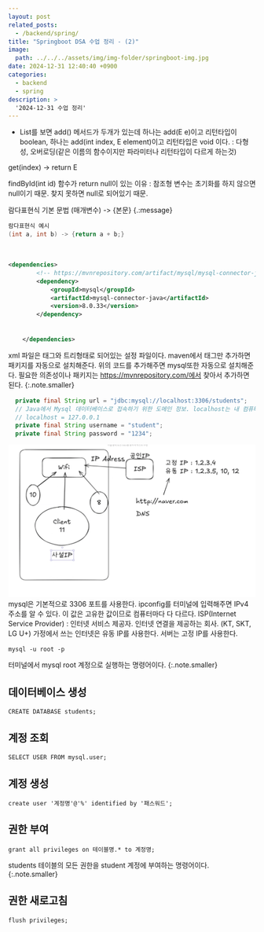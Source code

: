 ```yaml
---
layout: post
related_posts:
  - /backend/spring/
title: "Springboot DSA 수업 정리 - (2)"
image: 
  path: ../../../assets/img/img-folder/springboot-img.jpg
date: 2024-12-31 12:40:40 +0900
categories:
  - backend
  - spring
description: >
  '2024-12-31 수업 정리'
---
```


- List를 보면 add() 메서드가 두개가 있는데 하나는 add(E e)이고 리턴타입이 boolean, 하나는 add(int index, E element)이고 리턴타입은 void 이다.
: 다형성, 오버로딩(같은 이름의 함수이지만 파라미터나 리턴타입이 다르게 하는것)<br>

get(index) -> return E


findById(int id) 함수가 return null이 있는 이유 : 참조형 변수는 초기화를 하지 않으면 null이기 때문. 찾지 못하면 null로 되어있기 때문.


람다표현식 기본 문법
(매개변수) -> {본문}
{.:message}

~~~java
람다표현식 예시
(int a, int b) -> {return a + b;}
~~~

<br>

~~~xml
<dependencies>
        <!-- https://mvnrepository.com/artifact/mysql/mysql-connector-java -->
        <dependency>
            <groupId>mysql</groupId>
            <artifactId>mysql-connector-java</artifactId>
            <version>8.0.33</version>
        </dependency>


    </dependencies>
~~~
xml 파일은 태그와 트리형태로 되어있는 설정 파일이다.
maven에서 태그만 추가하면 패키지를 자동으로 설치해준다. 위의 코드를 추가해주면 mysql또한 자동으로 설치해준다. 필요한 의존성이나 패키지는 https://mvnrepository.com/에서 찾아서 추가하면 된다.
{:.note.smaller}

~~~java
  private final String url = "jdbc:mysql://localhost:3306/students";
  // Java에서 Mysql 데이터베이스로 접속하기 위한 도메인 정보. localhost는 내 컴퓨터를 의미하고 3306은 mysql의 기본 포트번호이다. students는 데이터베이스 이름이다.
  // localhost = 127.0.0.1
  private final String username = "student";
  private final String password = "1234";
~~~
![Springboot image](../../../assets/img/img-folder/springboot-post2.png)<br>
mysql은 기본적으로 3306 포트를 사용한다.
ipconfig를 터미널에 입력해주면 IPv4 주소를 알 수 있다. 이 값은 고유한 값이므로 컴퓨터마다 다 다르다.
ISP(Internet Service Provider) : 인터넷 서비스 제공자. 인터넷 연결을 제공하는 회사. (KT, SKT, LG U+)
가정에서 쓰는 인터넷은 유동 IP를 사용한다. 서버는 고정 IP를 사용한다.

~~~terminal
mysql -u root -p
~~~

터미널에서 mysql root 계정으로 실행하는 명령어이다.
{:.note.smaller}

## 데이터베이스 생성

~~~terminal
CREATE DATABASE students;
~~~

## 계정 조회

~~~terminal
SELECT USER FROM mysql.user;
~~~

## 계정 생성

~~~terminal
create user '계정명'@'%' identified by '패스워드';
~~~

## 권한 부여

~~~terminal
grant all privileges on 테이블명.* to 계정명;
~~~

students 테이블의 모든 권한을 student 계정에 부여하는 명령어이다.
{:.note.smaller}

## 권한 새로고침

~~~terminal
flush privileges;
~~~


